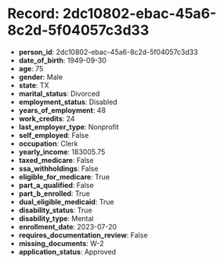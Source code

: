 # Record: 2dc10802-ebac-45a6-8c2d-5f04057c3d33

- **person_id**: 2dc10802-ebac-45a6-8c2d-5f04057c3d33
- **date_of_birth**: 1949-09-30
- **age**: 75
- **gender**: Male
- **state**: TX
- **marital_status**: Divorced
- **employment_status**: Disabled
- **years_of_employment**: 48
- **work_credits**: 24
- **last_employer_type**: Nonprofit
- **self_employed**: False
- **occupation**: Clerk
- **yearly_income**: 183005.75
- **taxed_medicare**: False
- **ssa_withholdings**: False
- **eligible_for_medicare**: True
- **part_a_qualified**: False
- **part_b_enrolled**: True
- **dual_eligible_medicaid**: True
- **disability_status**: True
- **disability_type**: Mental
- **enrollment_date**: 2023-07-20
- **requires_documentation_review**: False
- **missing_documents**: W-2
- **application_status**: Approved